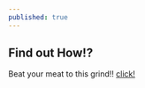 ```yaml
---
published: true
---
```

## Find out How!?



Beat your meat to this grind!!
[click!](https://tube.kekmahub.com/w/rKnVgNUQwB1QZ6DsJAzxjs)
